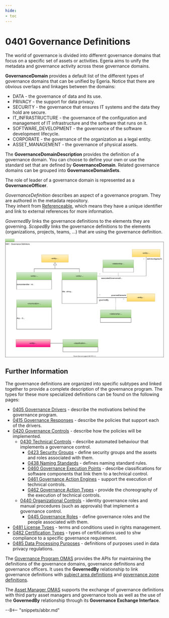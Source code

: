 ```yaml
---
hide:
- toc
---
```


<!-- SPDX-License-Identifier: CC-BY-4.0 -->
<!-- Copyright Contributors to the ODPi Egeria project. -->

# 0401 Governance Definitions

The world of governance is divided into different governance domains that focus on a specific set of assets or activities.
Egeria aims to unify the metadata and governance activity across
these governance domains.

**GovernanceDomain** provides a default list of the
different types of governance domains that can be unified by Egeria.
Notice that there are obvious overlaps and linkages between the domains:

* DATA - the governance of data and its use.
* PRIVACY - the support for data privacy.
* SECURITY - the governance that ensures IT systems and the data they hold are secure.
* IT_INFRASTRUCTURE - the governance of the configuration and management of IT infrastructure and the software that runs on it.
* SOFTWARE_DEVELOPMENT - the governance of the software development lifecycle.
* CORPORATE - the governance of the organization as a legal entity.
* ASSET_MANAGEMENT - the governance of physical assets.

The **GovernanceDomainDescription** provides the definition of a governance domain.
You can choose to define your own or use the standard set that are defined by **GovernanceDomain**.
Related governance domains can be grouped into **GovernanceDomainSets**.

The role of leader of a governance domain is represented as a **GovernanceOfficer**.

*GovernanceDefinition* describes an aspect of a governance program.
They are authored in the metadata repository.  
They inherit from [Referenceable](/egeria-docs/types/0/0010-Base-Model),
which means they have a unique identifier and link to external references for more information.

*GovernedBy* links the governance definitions to the elements they are governing.
*ScopedBy* links the governance definitions to the elements (organizations, projects, teams, ...) that are using the governance definition.

![UML](0401-Governance-Definitions.svg)


## Further Information

The governance definitions are organized into specific subtypes and linked together to provide a complete description of the governance program.  The types for these more specialized definitions can be found on the following pages:
  
  - [0405 Governance Drivers](0405-Governance-Drivers.md) - describe the motivations behind the governance program.
  - [0415 Governance Responses](0415-Governance-Responses.md) - describe the policies that support each of the drivers.
  - [0420 Governance Controls](0420-Governance-Controls.md) - describe how the policies will be implemented.
     * [0430 Technical Controls](0430-Technical-Controls.md) - describe automated behaviour that implements a governance control.
        - [0423 Security Groups](0423-Security-Definitions.md) - define security groups and the assets and roles associated with them.
        - [0438 Naming Standards](0438-Naming-Standards.md) - defines naming standard rules.
        - [0460 Governance Execution Points](0460-Governance-Execution-Points.md) - describe classifications for software components that link them to a technical control.
        - [0461 Governance Action Engines](0461-Governance-Engines.md) - support the execution of technical controls.
        - [0462 Governance Action Types](0462-Governance-Action-Types.md) - provide the choreography of the execution of technical controls.
     * [0440 Organizational Controls](0440-Organizational-Controls.md) - identity governance roles and manual procedures (such as approvals) that implement a governance control.
        - [0445 Governance Roles](0445-Governance-Roles.md) - define governance roles and the people associated with them.
  - [0481 License Types](0481-Licenses.md) - terms and conditions used in rights management.
  - [0482 Certification Types](0482-Certifications.md) - types of certifications used to shw compliance to a specific governance requirement.
  - [0485 Data Processing Purposes](0485-Data-Processing-Purposes.md) - definitions of purposes used in data privacy regulations.

The [Governance Program OMAS](/egeria-docs/services/omas/governance-program/overview) provides the APIs for maintaining the definitions of the governance domains, governance definitions and governance officers. It uses the **GovernedBy** relationship to link governance definitions with [subject area definitions](0425-Subject-Areas.md) and [governance zone definitions](0424-Governance-Zones.md).
  
The [Asset Manager OMAS](/egeria-docs/services/omas/asset-manager/overview) supports the exchange of governance definitions with third party asset managers and governance tools as well as the use of the **GovernedBy** relationship through its **Governance Exchange Interface**.

--8<-- "snippets/abbr.md"